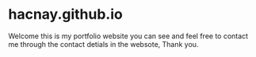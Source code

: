 # hacnay.github.io
Welcome this is my portfolio website you can see and feel free to contact me through the contact detials in the websote,
Thank you.
